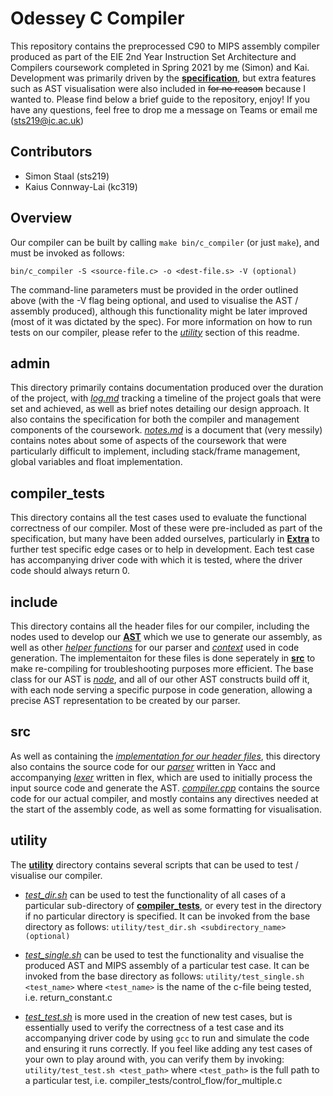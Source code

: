 Odessey C Compiler
==================

This repository contains the preprocessed C90 to MIPS assembly compiler produced as part of the EIE 2nd Year Instruction Set Architecture and Compilers coursework completed in Spring 2021 by me (Simon) and Kai. Development was primarily driven by the [**specification**](admin/c_compiler), but extra features such as AST visualisation were also included in <del>for no reason</del> because I wanted to. Please find below a brief guide to the repository, enjoy! If you have any questions, feel free to drop me a message on Teams or email me (sts219@ic.ac.uk)

Contributors
------------
- Simon Staal (sts219)
- Kaius Connway-Lai (kc319)


Overview
--------
Our compiler can be built by calling `make bin/c_compiler` (or just `make`), and must be invoked as follows:

    bin/c_compiler -S <source-file.c> -o <dest-file.s> -V (optional)

The command-line parameters must be provided in the order outlined above (with the -V flag being optional, and used to visualise the AST / assembly produced), although this functionality might be later improved (most of it was dictated by the spec). For more information on how to run tests on our compiler, please refer to the [*utility*](#utility) section of this readme.


admin
-----
This directory primarily contains documentation produced over the duration of the project, with [*log.md*](admin/log.md) tracking a timeline of the project goals that were set and achieved, as well as brief notes detailing our design approach. It also contains the specification for both the compiler and management components of the coursework. [*notes.md*](admin/notes.md) is a document that (very messily) contains notes about some of aspects of the coursework that were particularly difficult to implement, including stack/frame management, global variables and float implementation.


compiler_tests
--------------
This directory contains all the test cases used to evaluate the functional correctness of our compiler. Most of these were pre-included as part of the specification, but many have been added ourselves, particularly in [**Extra**](compiler_tests/Extra) to further test specific edge cases or to help in development. Each test case has accompanying driver code with which it is tested, where the driver code should always return 0.

include
-------
This directory contains all the header files for our compiler, including the nodes used to develop our [**AST**](include/ast) which we use to generate our assembly, as well as other [*helper functions*](include/parser_list.hpp) for our parser and [*context*](include/ast/context.hpp) used in code generation. The implementaiton for these files is done seperately in [**src**](src/include_impl/ast) to make re-compiling for troubleshooting purposes more efficient. The base class for our AST is [*node*](include/ast/ast_node.hpp), and all of our other AST constructs build off it, with each node serving a specific purpose in code generation, allowing a precise AST representation to be created by our parser.

src
---
As well as containing the [*implementation for our header files*](src/include_impl/ast), this directory also contains the source code for our [*parser*](src/parser.y) written in Yacc and accompanying [*lexer*](src/lexer.flex) written in flex, which are used to initially process the input source code and generate the AST. [*compiler.cpp*](src/compiler.cpp) contains the source code for our actual compiler, and mostly contains any directives needed at the start of the assembly code, as well as some formatting for visualisation.

<a name="utility"></a>utility
-----------------------------
The [**utility**](utility) directory contains several scripts that can be used to test / visualise our compiler.
- [*test_dir.sh*](utility/test_dir.sh) can be used to test the functionality of all cases of a particular sub-directory of [**compiler_tests**](compiler_tests), or every test in the directory if no particular directory is specified. It can be invoked from the base directory as follows:
`utility/test_dir.sh <subdirectory_name> (optional)`

- [*test_single.sh*](utility/test_single.sh) can be used to test the functionality and visualise the produced AST and MIPS assembly of a particular test case. It can be invoked from the base directory as follows:
`utility/test_single.sh <test_name>`
where `<test_name>` is the name of the c-file being tested, i.e. return_constant.c

- [*test_test.sh*](utility/test_test.sh) is more used in the creation of new test cases, but is essentially used to verify the correctness of a test case and its accompanying driver code by using `gcc` to run and simulate the code and ensuring it runs correctly. If you feel like adding any test cases of your own to play around with, you can verify them by invoking:
`utility/test_test.sh <test_path>`
where `<test_path>` is the full path to a particular test, i.e. compiler_tests/control_flow/for_multiple.c
